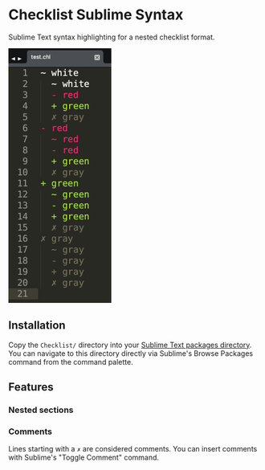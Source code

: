 # Checklist Sublime Syntax

Sublime Text syntax highlighting for a nested checklist format.

<img src="demo.png" alt="demo of Checklist highlighting" width="205px"/>

## Installation

Copy the `Checklist/` directory into your [Sublime Text packages directory](https://www.sublimetext.com/docs/packages.html#locations).
You can navigate to this directory directly via Sublime's Browse Packages command from the command palette.

## Features

### Nested sections

### Comments

Lines starting with a `✗` are considered comments.
You can insert comments with Sublime's "Toggle Comment" command.
